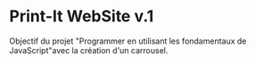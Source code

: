# Print-It WebSite v.1
Objectif du projet "Programmer en utilisant les fondamentaux de JavaScript"avec la création d'un carrousel.
